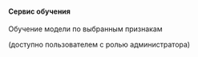 #### Сервис обучения

Обучение модели по выбранным признакам

(доступно пользователем с ролью администратора)